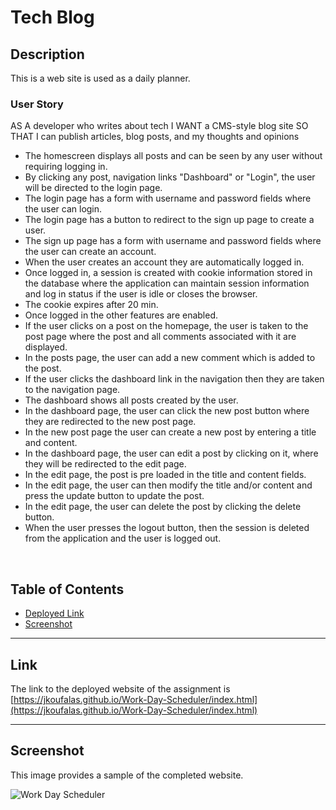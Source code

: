 # Tech Blog

## Description

This is a web site is used as a daily planner.

### User Story

AS A developer who writes about tech
I WANT a CMS-style blog site
SO THAT I can publish articles, blog posts, and my thoughts and opinions

- The homescreen displays all posts and can be seen by any user without requiring logging in.
- By clicking any post, navigation links "Dashboard" or "Login", the user will be directed to the login page.
- The login page has a form with username and password fields where the user can login.
- The login page has a button to redirect to the sign up page to create a user.
- The sign up page has a form with username and password fields where the user can create an account.
- When the user creates an account they are automatically logged in.
- Once logged in, a session is created with cookie information stored in the database where the application can maintain session information and log in status if the user is idle or closes the browser.
- The cookie expires after 20 min.
- Once logged in the other features are enabled.
- If the user clicks on a post on the homepage, the user is taken to the post page where the post and all comments associated with it are displayed.
- In the posts page, the user can add a new comment which is added to the post.
- If the user clicks the dashboard link in the navigation then they are taken to the navigation page.
- The dashboard shows all posts created by the user.
- In the dashboard page, the user can click the new post button where they are redirected to the new post page.
- In the new post page the user can create a new post by entering a title and content.
- In the dashboard page, the user can edit a post by clicking on it, where they will be redirected to the edit page.
- In the edit page, the post is pre loaded in the title and content fields.
- In the edit page, the user can then modify the title and/or content and press the update button to update the post.
- In the edit page, the user can delete the post by clicking the delete button.
- When the user presses the logout button, then the session is deleted from the application and the user is logged out.

<br>

## Table of Contents

- [Deployed Link](#Link)
- [Screenshot](#Screenshot)

---

## Link

The link to the deployed website of the assignment is <br>
[https://jkoufalas.github.io/Work-Day-Scheduler/index.html](https://jkoufalas.github.io/Work-Day-Scheduler/index.html)

---

## Screenshot

This image provides a sample of the completed website.

![Work Day Scheduler](./assets/Images/work-day-scheduler.jpg)
